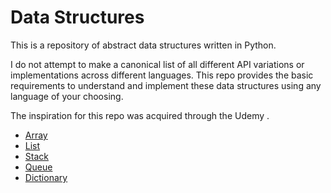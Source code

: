 # Data Structures

This is a repository of abstract data structures written in Python.

I do not attempt to make a canonical list of all different API variations or 
implementations across different languages. This repo provides the basic requirements 
to understand and implement these data structures using any language of your choosing.

The inspiration for this repo was acquired through the Udemy .


- [Array](#array)
- [List](#list)
- [Stack](#stack)
- [Queue](#queue)
- [Dictionary](#dictionary)